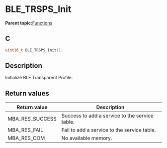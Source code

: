 # BLE\_TRSPS\_Init

**Parent topic:**[Functions](GUID-F2B79C4B-C9B0-4E6E-8BCB-27F5C6A822DA.md)

## C

```c
uint16_t BLE_TRSPS_Init();
```

## Description

Initialize BLE Transparent Profile.

## Return values

|Return value|Description|
|------------|-----------|
|MBA\_RES\_SUCCESS|Success to add a service to the service table.|
|MBA\_RES\_FAIL|Fail to add a service to the service table.|
|MBA\_RES\_OOM|No available memory.|

